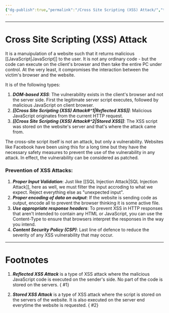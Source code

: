 ```yaml
---
{"dg-publish":true,"permalink":"/Cross Site Scripting (XSS) Attack/","tags":["Academics","CyberSec"]}
---
```



---
# Cross Site Scripting (XSS) Attack
It is a manuipulation of a website such that it returns malicious [[JavaScript\|JavaScript]] to the user.
It is not any ordinary code - but the code can execute on the client's browser and then take the entire PC under control.
At the very least, it compromises the interaction between the victim's browser and the website.

It is of the following types:
1. ***DOM-based XSS***: The vulnerability exists in the client's browser and not the server side. First the legitimate server script executes, followed by malicious JavaScript on client browser.
2. ***[[Cross Site Scripting (XSS) Attack#^1\|Reflected XSS]]***: Malicious JavaScript originates from the current HTTP request.
3. ***[[Cross Site Scripting (XSS) Attack#^2\|Stored XSS]]***: The XSS script was stored on the website's server and that's where the attack came from.

The cross-site script itself is not an attack, but only a vulnerability. Websites like Facebook have been using this for a long time but they have the necessary safety measures to prevent the use of the vulnerability in any attack. In effect, the vulnerability can be considered as patched.
### Prevention of XSS Attacks:
1. ***Proper Input Validation***: Just like [[SQL Injection Attack\|SQL Injection Attack]], here as well, we must filter the input accroding to what we expect. Reject everything else as "unexpected input". 
2. ***Proper encoding of data on output***: If the website is sending code as output, encode all to prevent the browser thinking it is some active file.
3. ***Use appropriate response headers***: To prevent XSS in HTTP responses that aren't intended to contain any HTML or JavaScript, you can use the Content-Type to ensure that browsers interpret the responses in the way you intend.
4. ***Content Security Policy (CSP)***: Last line of defence to reduce the severity of any XSS vulnerability that may occur.

---
# Footnotes
1. ***Reflected XSS Attack*** is a type of XSS attack where the malicious JavaScript code is executed on the sender's side. No part of the code is stored on the servers.
{ #1}

2. ***Stored XSS Attack*** is a type of XSS attack where the script is stored on the servers of the website. It is also executed on the server end everytime the website is requested.
{ #2}
